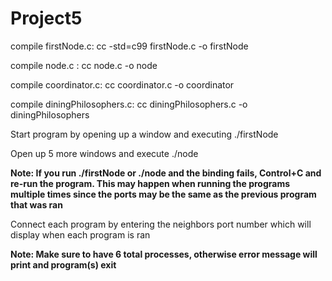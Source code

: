 # Project5

compile firstNode.c: cc -std=c99 firstNode.c -o firstNode

compile node.c     : cc node.c -o node

compile coordinator.c:  cc coordinator.c -o coordinator

compile diningPhilosophers.c:  cc diningPhilosophers.c -o diningPhilosophers


Start program by opening up a window and executing ./firstNode

Open up 5 more windows and execute ./node

**Note: If you run ./firstNode or ./node and the binding fails, Control+C and re-run the program.
        This may happen when running the programs multiple times since the ports may be the same 
        as the previous program that was ran**

Connect each program by entering the neighbors port number which will display when each program is ran

**Note: Make sure to have 6 total processes, otherwise error message will print and program(s) exit**
